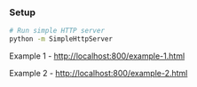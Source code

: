 ### Setup

```bash
# Run simple HTTP server
python -m SimpleHttpServer
```

Example 1 - [http://localhost:800/example-1.html](http://localhost:800/example-1.html)

Example 2 - [http://localhost:800/example-2.html](http://localhost:800/example-2.html)
